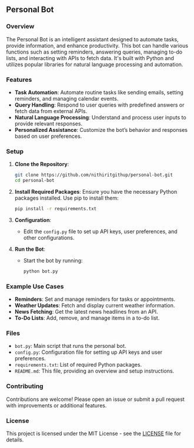 

## Personal Bot

### Overview

The Personal Bot is an intelligent assistant designed to automate tasks, provide information, and enhance productivity. This bot can handle various functions such as setting reminders, answering queries, managing to-do lists, and interacting with APIs to fetch data. It's built with Python and utilizes popular libraries for natural language processing and automation.

### Features

- **Task Automation**: Automate routine tasks like sending emails, setting reminders, and managing calendar events.
- **Query Handling**: Respond to user queries with predefined answers or fetch data from external APIs.
- **Natural Language Processing**: Understand and process user inputs to provide relevant responses.
- **Personalized Assistance**: Customize the bot’s behavior and responses based on user preferences.

### Setup

1. **Clone the Repository**:
   ```bash
   git clone https://github.com/nithiritgithup/personal-bot.git
   cd personal-bot
   ```

2. **Install Required Packages**:
   Ensure you have the necessary Python packages installed. Use pip to install them:
   ```bash
   pip install -r requirements.txt
   ```

3. **Configuration**:
   - Edit the `config.py` file to set up API keys, user preferences, and other configurations.

4. **Run the Bot**:
   - Start the bot by running:
     ```bash
     python bot.py
     ```

### Example Use Cases

- **Reminders**: Set and manage reminders for tasks or appointments.
- **Weather Updates**: Fetch and display current weather information.
- **News Fetching**: Get the latest news headlines from an API.
- **To-Do Lists**: Add, remove, and manage items in a to-do list.

### Files

- `bot.py`: Main script that runs the personal bot.
- `config.py`: Configuration file for setting up API keys and user preferences.
- `requirements.txt`: List of required Python packages.
- `README.md`: This file, providing an overview and setup instructions.

### Contributing

Contributions are welcome! Please open an issue or submit a pull request with improvements or additional features.

### License

This project is licensed under the MIT License - see the [LICENSE](LICENSE) file for details.

